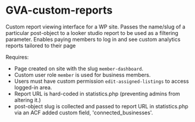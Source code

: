 # GVA-custom-reports
Custom report viewing interface for a WP site. Passes the name/slug of a particular post-object to a looker studio report to be used as a filtering parameter. Enables paying members to log in and see custom analytics reports tailored to their page

Requires:
- Page created on site with the slug `member-dashboard`.
- Custom user role `member` is used for business members.
- Users must have custom permission `edit-assigned-listings` to access logged-in area.
- Report URL is hard-coded in statistics.php (preventing admins from altering it.)
- post-object slug is collected and passed to report URL in statistics.php via an ACF added custom field, 'connected_businesses'.
